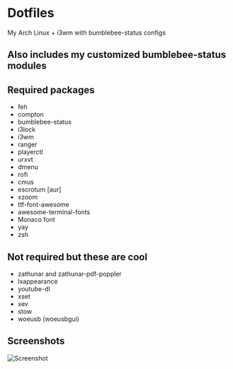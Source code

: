 # Dotfiles
My Arch Linux + i3wm with bumblebee-status configs

## Also includes my customized bumblebee-status modules

## Required packages

  * feh
  * compton
  * bumblebee-status
  * i3lock
  * i3wm
  * ranger
  * playerctl
  * urxvt
  * dmenu
  * rofi
  * cmus
  * escrotum [aur]
  * xzoom
  * ttf-font-awesome
  * awesome-terminal-fonts
  * Monaco font
  * yay
  * zsh
  
## Not required but these are cool 

  * zathunar and zathunar-pdf-poppler
  * lxappearance
  * youtube-dl
  * xset
  * xev
  * stow
  * woeusb (woeusbgui)

## Screenshots
![Screenshot](https://i.imgur.com/RMNVhXd.png)

